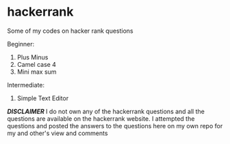 # hackerrank
Some of my codes on hacker rank questions

Beginner:
1) Plus Minus
2) Camel case 4
3) Mini max sum

Intermediate:
1) Simple Text Editor














***DISCLAIMER***
I do not own any of the hackerrank questions and all the questions are available on the hackerrank website. I attempted the questions and posted the answers to the questions here on my own repo for my and other's view and comments
